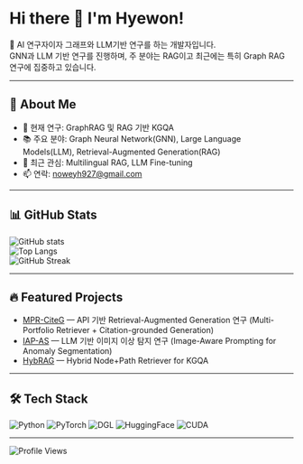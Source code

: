# Hi there 👋 I'm Hyewon!

🌟 AI 연구자이자 그래프와 LLM기반 연구를 하는 개발자입니다.  
GNN과 LLM 기반 연구를 진행하며, 주 분야는 RAG이고 최근에는 특히 Graph RAG 연구에 집중하고 있습니다.  

---

## 🚀 About Me
- 🔭 현재 연구: GraphRAG 및 RAG 기반 KGQA
- 📚 주요 분야: Graph Neural Network(GNN), Large Language Models(LLM), Retrieval-Augmented Generation(RAG)
- 🌱 최근 관심: Multilingual RAG, LLM Fine-tuning
- 📫 연락: [noweyh927@gmail.com](mailto:noweyh927@gmail.com)

---

## 📊 GitHub Stats
![GitHub stats](https://github-readme-stats.vercel.app/api?username=noweyh&show_icons=true&theme=tokyonight)  
![Top Langs](https://github-readme-stats.vercel.app/api/top-langs/?username=noweyh&layout=compact&theme=tokyonight)  
![GitHub Streak](https://streak-stats.demolab.com?user=noweyh&theme=tokyonight&hide_border=true)

---

## 🔥 Featured Projects
- [MPR-CiteG](https://github.com/2noweyh/MPR-CiteG) — API 기반 Retrieval-Augmented Generation 연구 (Multi-Portfolio Retriever + Citation-grounded Generation)
- [IAP-AS](https://github.com/2noweyh/IAP-AS) — LLM 기반 이미지 이상 탐지 연구 (Image-Aware Prompting for Anomaly Segmentation)
- [HybRAG](https://github.com/2noweyh/HybRAG) — Hybrid Node+Path Retriever for KGQA

---

## 🛠 Tech Stack
![Python](https://img.shields.io/badge/Python-3776AB?style=flat&logo=python&logoColor=white)
![PyTorch](https://img.shields.io/badge/PyTorch-EE4C2C?style=flat&logo=pytorch&logoColor=white)
![DGL](https://img.shields.io/badge/DGL-0A5E9C?style=flat&logo=apache&logoColor=white)
![HuggingFace](https://img.shields.io/badge/HuggingFace-F5A623?style=flat&logo=huggingface&logoColor=white)
![CUDA](https://img.shields.io/badge/CUDA-76B900?style=flat&logo=nvidia&logoColor=white)

---

![Profile Views](https://komarev.com/ghpvc/?username=noweyh&color=blue)

